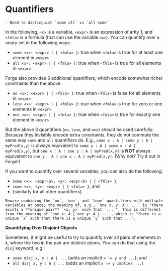 # Quantifiers

```admonish danger title="TODO"
- Need to distinguish `some all` vs `all some`
```

In the following, `<x>` is a variable, `<expr>` is an expression of arity 1, and `<fmla>` is a formula (that can use the variable `<x>`). You can quantify over a unary set in the following ways:

- `some <x>: <expr> | { <fmla> }`: true when `<fmla>` is true for at least one element in `<expr>`
- `all <x>: <expr> | { <fmla> }`: true when `<fmla>` is true for all elements in `<expr>`

Forge also provides 3 additional quantifiers, which encode somewhat richer constraints than the above:

- `no <x>: <expr> | { <fmla> }`: true when `<fmla>` is false for all elements in `<expr>`
- `lone <x>: <expr> | { <fmla> }`: true when `<fmla>` is true for zero or one elements in `<expr>`
- `one <x>: <expr> | { <fmla> }`: true when `<fmla>` is true for exactly one element in `<expr>`

But the above 3 quantifiers (`no`, `lone`, and `one`) should be used carefully. Because they invisibly encode extra constraints, they do not commute the same way `some` and `all` quantifiers do. E.g., `some x : A | some y : A | myPred[x,y]` is always equivalent to `some y : A | some x : A | myPred[x,y]`, but `one x : A | one y : A | myPred[x,y]` is **NOT** always equivalent to `one y : A | one x : A | myPred[x,y]`. (Why not? Try it out in Forge!)

If you want to quantify over several variables, you can also do the following:

- `some <x>: <expr-a>, <y>: <expr-b> | { <fmla> }`;
- `some <x>, <y>: <expr> | { <fmla> }`; and
- (similarly for all other quantifiers).

```admonish warning
Beware combining the `no`, `one`, and `lone` quantifiers with multiple variables at once; the meaning of, e.g., `one x, y: A | ...` is "there exists a **unique pair** `<x, y>` such that `...`". This is different from the meaning of `one x: A | one y: A | ...`, which is "there is a unique `x` such that there is a unique `y` such that ...".
```

**Quantifying Over Disjoint Objects**

Sometimes, it might be useful to try to quantify over all pairs of elements in `A`, where the two in the pair are distinct atoms. You can do that using the `disj` keyword, e.g.:

- `some disj x, y : A | ...` (adds an implicit `x != y and ...`); and
- `all disj x, y : A | ...` (adds an implicit `x != y implies ...`)
